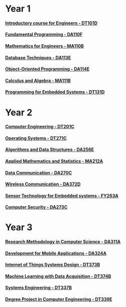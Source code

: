 # Year 1
#### [Introductory course for Engineers - DT101D](https://www.hkr.se/en/course/DT101D/course-syllabus)
#### [Fundamental Programming - DA110F](https://www.hkr.se/en/course/DA110F/course-syllabus)
#### [Mathematics for Engineers - MA110B](https://www.hkr.se/en/course/MA110B/course-syllabus)
#### [Database Techniques - DA113E](https://www.hkr.se/en/course/DA113E/course-syllabus)
#### [Object-Oriented Programming - DA114E](https://www.hkr.se/en/course/DA114E/course-syllabus)
#### [Calculus and Algebra - MA111B](https://www.hkr.se/en/course/MA111B/course-syllabus)
#### [Programming for Embedded Systems - DT131D](https://www.hkr.se/en/course/DT131D/course-syllabus)

# Year 2
#### [Computer Engineering - DT201C](https://www.hkr.se/en/course/DT201C/course-syllabus)
#### [Operating Systems - DT271C](https://www.hkr.se/en/course/DT271C/course-syllabus)
#### [Algorithms and Data Structures - DA256E](https://www.hkr.se/en/course/DA256E/course-syllabus)
#### [Applied Mathematics and Statistics - MA212A](https://www.hkr.se/en/course/MA212A/course-syllabus)
#### [Data Communication - DA270C](https://www.hkr.se/en/course/DA270C/course-syllabus)
#### [Wireless Communication - DA372D](https://www.hkr.se/en/course/DA372D/course-syllabus)
#### [Sensor Technology for Embedded systems - FY263A](https://www.hkr.se/en/course/FY263B/course-syllabus)
#### [Computer Security - DA273C](https://www.hkr.se/en/course/DA273C/course-syllabus)

# Year 3
#### [Research Methodology in Computer Science - DA311A](https://www.hkr.se/en/course/DA311A/course-syllabus)
#### [Development for Mobile Applications - DA324A](https://www.hkr.se/en/course/DA324A/course-syllabus)
#### [Internet of Things Systems Design - DT373B](https://www.hkr.se/en/course/DT373B/course-syllabus)
#### [Machine Learning with Data Acquisition - DT374B](https://www.hkr.se/en/course/DT374B/course-syllabus)
#### [Systems Engineering - DT337B](https://www.hkr.se/en/course/DT337B/course-syllabus)
#### [Degree Project in Computer Engineering - DT339E](https://www.hkr.se/en/course/DT339E/course-syllabus)